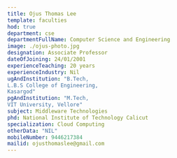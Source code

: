 ```yaml
---
title: Ojus Thomas Lee
template: faculties
hod: true
department: cse
departmentFullName: Computer Science and Engineering
image: ./ojus-photo.jpg
designation: Associate Professor
dateOfJoining: 24/01/2001
experienceTeaching: 20 years
experienceIndustry: Nil
ugAndInstitution: "B.Tech,
L.B.S College of Engineering,
Kasargod"
pgAndInstitution: "M.Tech,
VIT University, Vellore"
subject: Middleware Technologies
phd: National Institute of Technology Calicut
specialization: Cloud Computing
otherData: "NIL"
mobileNumber: 9446217384
mailid: ojusthomaslee@gmail.com
---
```

